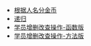 - [根据人名分金币](/src/others/cases/gold_coins/main.go)
- [递归](/src/others/cases/recursive/main.go)
- [学员增删改查操作-函数版](/src/others/cases/curd_by_function/main.go)
- [学员增删改查操作-方法版](/src/others/cases/curd_by_structure/main.go)
